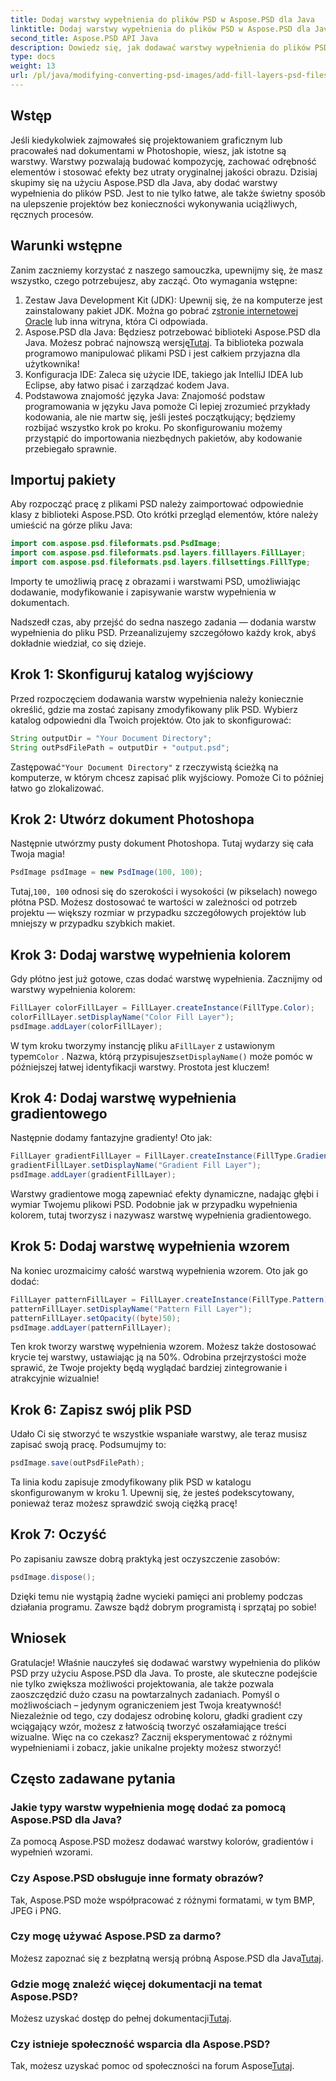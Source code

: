 ```yaml
---
title: Dodaj warstwy wypełnienia do plików PSD w Aspose.PSD dla Java
linktitle: Dodaj warstwy wypełnienia do plików PSD w Aspose.PSD dla Java
second_title: Aspose.PSD API Java
description: Dowiedz się, jak dodawać warstwy wypełnienia do plików PSD w Javie przy użyciu Aspose.PSD, korzystając z naszego przewodnika krok po kroku. Ulepsz swoje projekty.
type: docs
weight: 13
url: /pl/java/modifying-converting-psd-images/add-fill-layers-psd-files/
---
```

## Wstęp
Jeśli kiedykolwiek zajmowałeś się projektowaniem graficznym lub pracowałeś nad dokumentami w Photoshopie, wiesz, jak istotne są warstwy. Warstwy pozwalają budować kompozycję, zachować odrębność elementów i stosować efekty bez utraty oryginalnej jakości obrazu. Dzisiaj skupimy się na użyciu Aspose.PSD dla Java, aby dodać warstwy wypełnienia do plików PSD. Jest to nie tylko łatwe, ale także świetny sposób na ulepszenie projektów bez konieczności wykonywania uciążliwych, ręcznych procesów.
## Warunki wstępne
Zanim zaczniemy korzystać z naszego samouczka, upewnijmy się, że masz wszystko, czego potrzebujesz, aby zacząć. Oto wymagania wstępne:
1.  Zestaw Java Development Kit (JDK): Upewnij się, że na komputerze jest zainstalowany pakiet JDK. Można go pobrać z[stronie internetowej Oracle](https://www.oracle.com/java/technologies/javase-jdk11-downloads.html) lub inna witryna, która Ci odpowiada.
2.  Aspose.PSD dla Java: Będziesz potrzebować biblioteki Aspose.PSD dla Java. Możesz pobrać najnowszą wersję[Tutaj](https://releases.aspose.com/psd/java/). Ta biblioteka pozwala programowo manipulować plikami PSD i jest całkiem przyjazna dla użytkownika!
3. Konfiguracja IDE: Zaleca się użycie IDE, takiego jak IntelliJ IDEA lub Eclipse, aby łatwo pisać i zarządzać kodem Java.
4. Podstawowa znajomość języka Java: Znajomość podstaw programowania w języku Java pomoże Ci lepiej zrozumieć przykłady kodowania, ale nie martw się, jeśli jesteś początkujący; będziemy rozbijać wszystko krok po kroku.
Po skonfigurowaniu możemy przystąpić do importowania niezbędnych pakietów, aby kodowanie przebiegało sprawnie.
## Importuj pakiety
Aby rozpocząć pracę z plikami PSD należy zaimportować odpowiednie klasy z biblioteki Aspose.PSD. Oto krótki przegląd elementów, które należy umieścić na górze pliku Java:
```java
import com.aspose.psd.fileformats.psd.PsdImage;
import com.aspose.psd.fileformats.psd.layers.filllayers.FillLayer;
import com.aspose.psd.fileformats.psd.layers.fillsettings.FillType;
```
Importy te umożliwią pracę z obrazami i warstwami PSD, umożliwiając dodawanie, modyfikowanie i zapisywanie warstw wypełnienia w dokumentach.

Nadszedł czas, aby przejść do sedna naszego zadania — dodania warstw wypełnienia do pliku PSD. Przeanalizujemy szczegółowo każdy krok, abyś dokładnie wiedział, co się dzieje.
## Krok 1: Skonfiguruj katalog wyjściowy
Przed rozpoczęciem dodawania warstw wypełnienia należy koniecznie określić, gdzie ma zostać zapisany zmodyfikowany plik PSD. Wybierz katalog odpowiedni dla Twoich projektów. Oto jak to skonfigurować:
```java
String outputDir = "Your Document Directory";
String outPsdFilePath = outputDir + "output.psd";
```
 Zastępować`"Your Document Directory"` z rzeczywistą ścieżką na komputerze, w którym chcesz zapisać plik wyjściowy. Pomoże Ci to później łatwo go zlokalizować.
## Krok 2: Utwórz dokument Photoshopa
Następnie utwórzmy pusty dokument Photoshopa. Tutaj wydarzy się cała Twoja magia!
```java
PsdImage psdImage = new PsdImage(100, 100);
```
 Tutaj,`100, 100` odnosi się do szerokości i wysokości (w pikselach) nowego płótna PSD. Możesz dostosować te wartości w zależności od potrzeb projektu — większy rozmiar w przypadku szczegółowych projektów lub mniejszy w przypadku szybkich makiet.
## Krok 3: Dodaj warstwę wypełnienia kolorem
Gdy płótno jest już gotowe, czas dodać warstwę wypełnienia. Zacznijmy od warstwy wypełnienia kolorem:
```java
FillLayer colorFillLayer = FillLayer.createInstance(FillType.Color);
colorFillLayer.setDisplayName("Color Fill Layer");
psdImage.addLayer(colorFillLayer);
```
 W tym kroku tworzymy instancję pliku a`FillLayer` z ustawionym typem`Color` . Nazwa, którą przypisujesz`setDisplayName()` może pomóc w późniejszej łatwej identyfikacji warstwy. Prostota jest kluczem!
## Krok 4: Dodaj warstwę wypełnienia gradientowego
Następnie dodamy fantazyjne gradienty! Oto jak:
```java
FillLayer gradientFillLayer = FillLayer.createInstance(FillType.Gradient);
gradientFillLayer.setDisplayName("Gradient Fill Layer");
psdImage.addLayer(gradientFillLayer);
```
Warstwy gradientowe mogą zapewniać efekty dynamiczne, nadając głębi i wymiar Twojemu plikowi PSD. Podobnie jak w przypadku wypełnienia kolorem, tutaj tworzysz i nazywasz warstwę wypełnienia gradientowego.
## Krok 5: Dodaj warstwę wypełnienia wzorem
Na koniec urozmaicimy całość warstwą wypełnienia wzorem. Oto jak go dodać:
```java
FillLayer patternFillLayer = FillLayer.createInstance(FillType.Pattern);
patternFillLayer.setDisplayName("Pattern Fill Layer");
patternFillLayer.setOpacity((byte)50);
psdImage.addLayer(patternFillLayer);
```
Ten krok tworzy warstwę wypełnienia wzorem. Możesz także dostosować krycie tej warstwy, ustawiając ją na 50%. Odrobina przejrzystości może sprawić, że Twoje projekty będą wyglądać bardziej zintegrowanie i atrakcyjnie wizualnie!
## Krok 6: Zapisz swój plik PSD
Udało Ci się stworzyć te wszystkie wspaniałe warstwy, ale teraz musisz zapisać swoją pracę. Podsumujmy to:
```java
psdImage.save(outPsdFilePath);
```
Ta linia kodu zapisuje zmodyfikowany plik PSD w katalogu skonfigurowanym w kroku 1. Upewnij się, że jesteś podekscytowany, ponieważ teraz możesz sprawdzić swoją ciężką pracę!
## Krok 7: Oczyść
Po zapisaniu zawsze dobrą praktyką jest oczyszczenie zasobów:
```java
psdImage.dispose();
```
Dzięki temu nie wystąpią żadne wycieki pamięci ani problemy podczas działania programu. Zawsze bądź dobrym programistą i sprzątaj po sobie!
## Wniosek
Gratulacje! Właśnie nauczyłeś się dodawać warstwy wypełnienia do plików PSD przy użyciu Aspose.PSD dla Java. To proste, ale skuteczne podejście nie tylko zwiększa możliwości projektowania, ale także pozwala zaoszczędzić dużo czasu na powtarzalnych zadaniach. Pomyśl o możliwościach – jedynym ograniczeniem jest Twoja kreatywność! Niezależnie od tego, czy dodajesz odrobinę koloru, gładki gradient czy wciągający wzór, możesz z łatwością tworzyć oszałamiające treści wizualne.
Więc na co czekasz? Zacznij eksperymentować z różnymi wypełnieniami i zobacz, jakie unikalne projekty możesz stworzyć!
## Często zadawane pytania
### Jakie typy warstw wypełnienia mogę dodać za pomocą Aspose.PSD dla Java?
Za pomocą Aspose.PSD możesz dodawać warstwy kolorów, gradientów i wypełnień wzorami.
### Czy Aspose.PSD obsługuje inne formaty obrazów?
Tak, Aspose.PSD może współpracować z różnymi formatami, w tym BMP, JPEG i PNG.
### Czy mogę używać Aspose.PSD za darmo?
Możesz zapoznać się z bezpłatną wersją próbną Aspose.PSD dla Java[Tutaj](https://releases.aspose.com/).
### Gdzie mogę znaleźć więcej dokumentacji na temat Aspose.PSD?
 Możesz uzyskać dostęp do pełnej dokumentacji[Tutaj](https://reference.aspose.com/psd/java/).
### Czy istnieje społeczność wsparcia dla Aspose.PSD?
 Tak, możesz uzyskać pomoc od społeczności na forum Aspose[Tutaj](https://forum.aspose.com/c/psd/34).